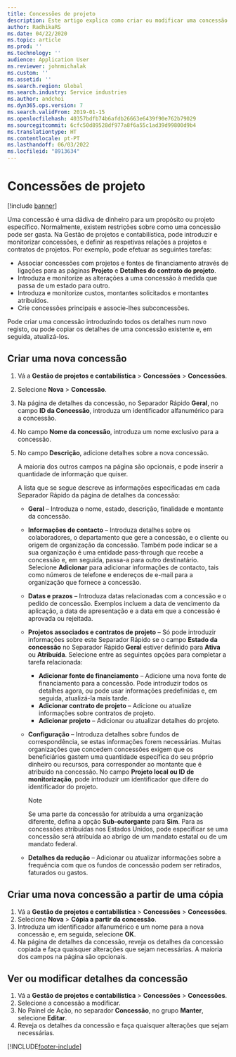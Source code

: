 ```yaml
---
title: Concessões de projeto
description: Este artigo explica como criar ou modificar uma concessão.
author: RadhikaRS
ms.date: 04/22/2020
ms.topic: article
ms.prod: ''
ms.technology: ''
audience: Application User
ms.reviewer: johnmichalak
ms.custom: ''
ms.assetid: ''
ms.search.region: Global
ms.search.industry: Service industries
ms.author: andchoi
ms.dyn365.ops.version: 7
ms.search.validFrom: 2019-01-15
ms.openlocfilehash: 40357bdfb74b6afdb26663e6439f90e762b79029
ms.sourcegitcommit: 6cfc50d89528df977a8f6a55c1ad39d99800d9b4
ms.translationtype: HT
ms.contentlocale: pt-PT
ms.lasthandoff: 06/03/2022
ms.locfileid: "8913634"
---
```

# <a name="project-grants"></a>Concessões de projeto

[!include [banner](../includes/banner.md)]

Uma concessão é uma dádiva de dinheiro para um propósito ou projeto específico. Normalmente, existem restrições sobre como uma concessão pode ser gasta. Na Gestão de projetos e contabilística, pode introduzir e monitorizar concessões, e definir as respetivas relações a projetos e contratos de projetos. Por exemplo, pode efetuar as seguintes tarefas:

- Associar concessões com projetos e fontes de financiamento através de ligações para as páginas **Projeto** e **Detalhes do contrato do projeto**.
- Introduza e monitorize as alterações a uma concessão à medida que passa de um estado para outro.
- Introduza e monitorize custos, montantes solicitados e montantes atribuídos.
- Crie concessões principais e associe-lhes subconcessões.

Pode criar uma concessão introduzindo todos os detalhes num novo registo, ou pode copiar os detalhes de uma concessão existente e, em seguida, atualizá-los.

## <a name="create-a-new-grant"></a>Criar uma nova concessão

1. Vá a **Gestão de projetos e contabilística** \> **Concessões** \> **Concessões**.
2. Selecione **Nova** \> **Concessão**.
3. Na página de detalhes da concessão, no Separador Rápido **Geral**, no campo **ID da Concessão**, introduza um identificador alfanumérico para a concessão.
4. No campo **Nome da concessão**, introduza um nome exclusivo para a concessão.
5. No campo **Descrição**, adicione detalhes sobre a nova concessão.

    A maioria dos outros campos na página são opcionais, e pode inserir a quantidade de informação que quiser.

    A lista que se segue descreve as informações especificadas em cada Separador Rápido da página de detalhes da concessão:

    - **Geral** – Introduza o nome, estado, descrição, finalidade e montante da concessão.
    - **Informações de contacto** – Introduza detalhes sobre os colaboradores, o departamento que gere a concessão, e o cliente ou origem de organização da concessão. Também pode indicar se a sua organização é uma entidade pass-through que recebe a concessão e, em seguida, passa-a para outro destinatário. Selecione **Adicionar** para adicionar informações de contacto, tais como números de telefone e endereços de e-mail para a organização que fornece a concessão.
    - **Datas e prazos** – Introduza datas relacionadas com a concessão e o pedido de concessão. Exemplos incluem a data de vencimento da aplicação, a data de apresentação e a data em que a concessão é aprovada ou rejeitada.
    - **Projetos associados e contratos de projeto** – Só pode introduzir informações sobre este Separador Rápido se o campo **Estado da concessão** no Separador Rápido **Geral** estiver definido para **Ativa** ou **Atribuída**. Selecione entre as seguintes opções para completar a tarefa relacionada:

        - **Adicionar fonte de financiamento** – Adicione uma nova fonte de financiamento para a concessão. Pode introduzir todos os detalhes agora, ou pode usar informações predefinidas e, em seguida, atualizá-la mais tarde.
        - **Adicionar contrato de projeto** – Adicione ou atualize informações sobre contratos de projeto.
        - **Adicionar projeto** – Adicionar ou atualizar detalhes do projeto.

    - **Configuração** – Introduza detalhes sobre fundos de correspondência, se estas informações forem necessárias. Muitas organizações que concedem concessões exigem que os beneficiários gastem uma quantidade específica do seu próprio dinheiro ou recursos, para corresponder ao montante que é atribuído na concessão. No campo **Projeto local ou ID de monitorização**, pode introduzir um identificador que difere do identificador do projeto.

        > [!NOTE]
        > Se uma parte da concessão for atribuída a uma organização diferente, defina a opção **Sub-outorgante** para **Sim**. Para as concessões atribuídas nos Estados Unidos, pode especificar se uma concessão será atribuída ao abrigo de um mandato estatal ou de um mandato federal.

    - **Detalhes da redução** – Adicionar ou atualizar informações sobre a frequência com que os fundos de concessão podem ser retirados, faturados ou gastos.

## <a name="create-a-new-grant-from-a-copy"></a>Criar uma nova concessão a partir de uma cópia

1. Vá a **Gestão de projetos e contabilística** \> **Concessões** \> **Concessões**.
2. Selecione **Nova** \> **Cópia a partir da concessão**.
3. Introduza um identificador alfanumérico e um nome para a nova concessão e, em seguida, selecione **OK**.
4. Na página de detalhes da concessão, reveja os detalhes da concessão copiada e faça quaisquer alterações que sejam necessárias. A maioria dos campos na página são opcionais.

## <a name="view-or-modify-grant-details"></a>Ver ou modificar detalhes da concessão

1. Vá a **Gestão de projetos e contabilística** \> **Concessões** \> **Concessões**.
2. Selecione a concessão a modificar.
3. No Painel de Ação, no separador **Concessão**, no grupo **Manter**, selecione **Editar**.
4. Reveja os detalhes da concessão e faça quaisquer alterações que sejam necessárias.


[!INCLUDE[footer-include](../includes/footer-banner.md)]